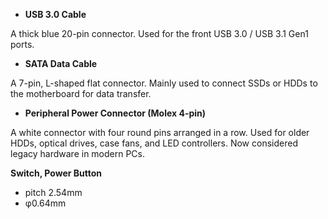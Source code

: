 * **USB 3.0 Cable**

A thick blue 20-pin connector.
Used for the front USB 3.0 / USB 3.1 Gen1 ports.

* **SATA Data Cable**

A 7-pin, L-shaped flat connector.
Mainly used to connect SSDs or HDDs to the motherboard for data transfer.

* **Peripheral Power Connector (Molex 4-pin)**

A white connector with four round pins arranged in a row.
Used for older HDDs, optical drives, case fans, and LED controllers.
Now considered legacy hardware in modern PCs.


**Switch, Power Button**
* pitch 2.54mm
* φ0.64mm
